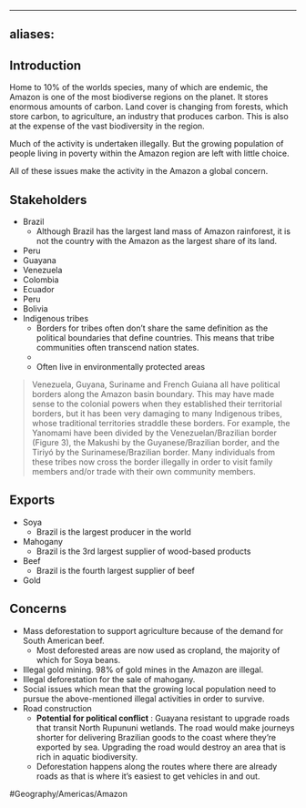 
---
aliases: 
---

## Introduction
Home to 10% of the worlds species,  many of which are endemic, the Amazon is one of the most biodiverse regions on the planet. It stores enormous amounts of carbon. Land cover is changing from forests, which store carbon, to agriculture, an industry that produces carbon. This is also at the expense of the vast biodiversity in the region.

Much of the activity is undertaken illegally. But the growing population of people living in poverty within the Amazon region are left with little choice.

All of these issues make the activity in the Amazon a global concern.

## Stakeholders
- Brazil
	- Although Brazil has the largest land mass of Amazon rainforest, it is not the country with the Amazon as the largest share of its land.
- Peru
- Guayana
- Venezuela
- Colombia
- Ecuador
- Peru
- Bolivia
- Indigenous tribes
	- Borders for tribes often don’t share the same definition as the political boundaries that define countries. This means that tribe communities often transcend nation states. 
	- 
	- Often live in environmentally protected areas

> Venezuela, Guyana, Suriname and French Guiana all have political borders along the Amazon basin boundary. This may have made sense to the colonial powers when they established their territorial borders, but it has been very damaging to many Indigenous tribes, whose traditional territories straddle these borders. For example, the Yanomami have been divided by the Venezuelan/Brazilian border (Figure 3), the Makushi by the Guyanese/Brazilian border, and the Tiriyó by the Surinamese/Brazilian border. Many individuals from these tribes now cross the border illegally in order to visit family members and/or trade with their own community members.  

## Exports
- Soya
	- Brazil is the largest producer in the world
- Mahogany
	- Brazil is the 3rd largest supplier of wood-based products
- Beef
	- Brazil is the fourth largest supplier of beef
- Gold

## Concerns
- Mass deforestation to support agriculture because of the demand for South American beef.
	- Most deforested areas are now used as cropland, the majority of which for Soya beans.
- Illegal gold mining. 98% of gold mines in the Amazon are illegal.
- Illegal deforestation for the sale of mahogany.
- Social issues which mean that the growing local population need to pursue the above-mentioned illegal activities in order to survive.
- Road construction
	- **Potential for political conflict** : Guayana resistant to upgrade roads that transit North Rupununi wetlands. The road would make journeys shorter for delivering Brazilian goods to the coast where they’re exported by sea. Upgrading the road would destroy an area that is rich in aquatic biodiversity.
	- Deforestation happens along the routes where there are already roads as that is where it’s easiest to get vehicles in and out.

#Geography/Americas/Amazon 

